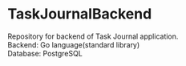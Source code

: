 # TaskJournalBackend
Repository for backend of Task Journal application.  
Backend: Go language(standard library)  
Database: PostgreSQL  
